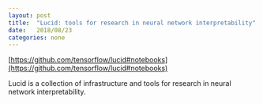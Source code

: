 ```yaml
---
layout: post
title:  "Lucid: tools for research in neural network interpretability"
date:   2018/08/23
categories: none
---
```




[https://github.com/tensorflow/lucid#notebooks](https://github.com/tensorflow/lucid#notebooks)





Lucid is a collection of infrastructure and tools for research in neural network interpretability.







 

